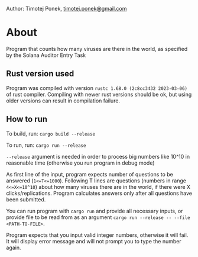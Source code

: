 Author: Timotej Ponek, timotej.ponek@gmail.com

# About
Program that counts how many viruses are there in the world, as specified by the Solana Auditor Entry Task

## Rust version used
Program was compiled with version `rustc 1.68.0 (2c8cc3432 2023-03-06)` of rust compiler. Compiling with newer rust versions should be ok, but using older versions can result in compilation failure.

## How to run

To build, run:
```cargo build --release```

To run, run:
```cargo run --release```

`--release` argument is needed in order to process big numbers like 10^10 in reasonable time (otherwise you run program in debug mode)

As first line of the input, program expects number of questions to be answered (`1<=T<=1000`). Following T lines are questions (numbers in range `4<=X<=10^10`) about how many viruses there are in the world, if there were X clicks/replications. Program calculates answers only after all questions have been submitted.

You can run program with `cargo run` and provide all necessary inputs, or provide file to be read from as an argument `cargo run --release -- --file <PATH-TO-FILE>`.

Program expects that you input valid integer numbers, otherwise it will fail. It will display error message and will not prompt you to type the number again.
